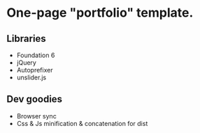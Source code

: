 # One-page "portfolio" template.

## Libraries
- Foundation 6
- jQuery
- Autoprefixer
- unslider.js

## Dev goodies
- Browser sync
- Css & Js minification & concatenation for dist
